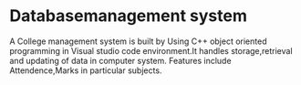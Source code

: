 # Databasemanagement system
A College management system is built by Using C++ object oriented programming in Visual studio code environment.It handles storage,retrieval and updating of data in computer system.
Features include Attendence,Marks in particular subjects.
